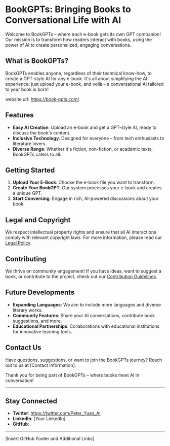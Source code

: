# BookGPTs: Bringing Books to Conversational Life with AI

Welcome to BookGPTs – where each e-book gets its own GPT companion! Our mission is to transform how readers interact with books, using the power of AI to create personalized, engaging conversations.

## What is BookGPTs?

BookGPTs enables anyone, regardless of their technical know-how, to create a GPT-style AI for any e-book. It's all about simplifying the AI experience: just upload your e-book, and voilà – a conversational AI tailored to your book is born!

website url: https://book-gpts.com/

## Features

- **Easy AI Creation**: Upload an e-book and get a GPT-style AI, ready to discuss the book's content.
- **Inclusive Technology**: Designed for everyone – from tech enthusiasts to literature lovers.
- **Diverse Range**: Whether it's fiction, non-fiction, or academic texts, BookGPTs caters to all.

## Getting Started

1. **Upload Your E-Book**: Choose the e-book file you want to transform.
2. **Create Your BookGPT**: Our system processes your e-book and creates a unique GPT.
3. **Start Conversing**: Engage in rich, AI-powered discussions about your book.

## Legal and Copyright

We respect intellectual property rights and ensure that all AI interactions comply with relevant copyright laws. For more information, please read our [Legal Policy](#).

## Contributing

We thrive on community engagement! If you have ideas, want to suggest a book, or contribute to the project, check out our [Contribution Guidelines](#).

## Future Developments

- **Expanding Languages**: We aim to include more languages and diverse literary works.
- **Community Features**: Share your AI conversations, contribute book suggestions, and more.
- **Educational Partnerships**: Collaborations with educational institutions for innovative learning tools.

## Contact Us

Have questions, suggestions, or want to join the BookGPTs journey? Reach out to us at [Contact Information].

Thank you for being part of BookGPTs – where books meet AI in conversation!

---

## Stay Connected

- **Twitter**: https://twitter.com/Peter_Yuan_AI
- **LinkedIn**: [Your LinkedIn]
- **GitHub**: 

---

[Insert GitHub Footer and Additional Links]

